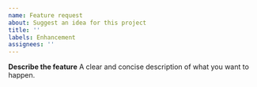 ```yaml
---
name: Feature request
about: Suggest an idea for this project
title: ''
labels: Enhancement
assignees: ''
---
```


**Describe the feature**
A clear and concise description of what you want to happen.
